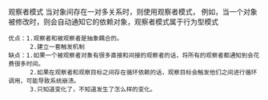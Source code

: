 观察者模式
    当对象间存在一对多关系时，则使用观察者模式，
    例如，当一个对象被修改时，则会自动通知它的依赖对象，观察者模式属于行为型模式

    优点：1.观察者和被观察者是抽象耦合的。
          2.建立一套触发机制
    缺点：1.如果一个被观察者对象有很多直接和间接的观察者的话，将所有的观察者都通知到会花费很多时间。
          2.如果在观察者和观察目标之间存在循环依赖的话，观察目标会触发他们之间进行循环调用，可能导致系统崩溃。
          3.只知道变化了，不知道发生了怎么样的变化。